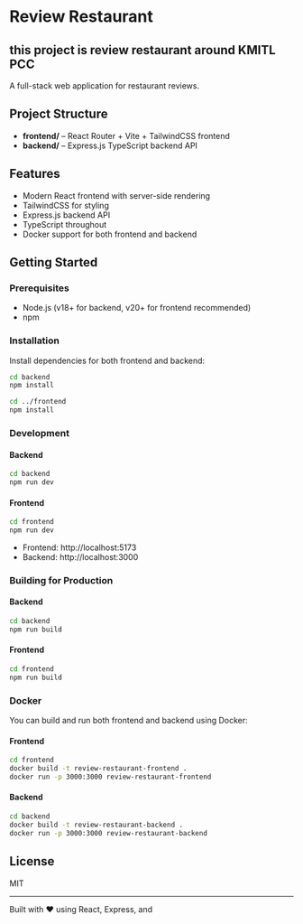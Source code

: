 # Review Restaurant

## this project is review restaurant around KMITL PCC

A full-stack web application for restaurant reviews.

## Project Structure

- **frontend/** – React Router + Vite + TailwindCSS frontend
- **backend/** – Express.js TypeScript backend API

## Features

- Modern React frontend with server-side rendering
- TailwindCSS for styling
- Express.js backend API
- TypeScript throughout
- Docker support for both frontend and backend

## Getting Started

### Prerequisites

- Node.js (v18+ for backend, v20+ for frontend recommended)
- npm

### Installation

Install dependencies for both frontend and backend:

```sh
cd backend
npm install

cd ../frontend
npm install
```

### Development

#### Backend

```sh
cd backend
npm run dev
```

#### Frontend

```sh
cd frontend
npm run dev
```

- Frontend: http://localhost:5173
- Backend: http://localhost:3000

### Building for Production

#### Backend

```sh
cd backend
npm run build
```

#### Frontend

```sh
cd frontend
npm run build
```

### Docker

You can build and run both frontend and backend using Docker:

#### Frontend

```sh
cd frontend
docker build -t review-restaurant-frontend .
docker run -p 3000:3000 review-restaurant-frontend
```

#### Backend

```sh
cd backend
docker build -t review-restaurant-backend .
docker run -p 3000:3000 review-restaurant-backend
```

## License

MIT

---

Built with ❤️ using React, Express, and